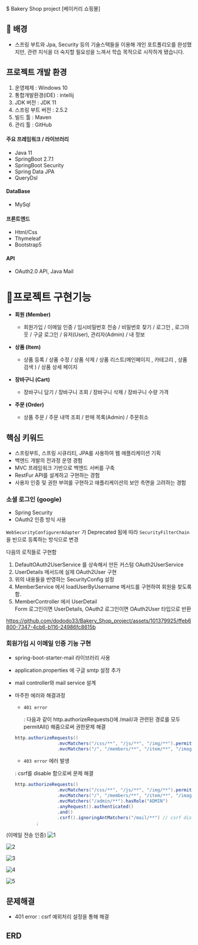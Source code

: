 $ Bakery Shop project [베이커리 쇼핑몰]

## 🧐 배경

- 스프링 부트와 Jpa, Security 등의 기술스택들을 이용해 개인 포트폴리오를 완성했지만, 관련 지식을 더 숙지할 필요성을 느껴서
  학습 목적으로 시작하게 됐습니다.

## 프로젝트 개발 환경
1.  운영체제 : Windows 10
2.  통합개발환경(IDE) : intellij
3.  JDK 버전 : JDK 11
4.  스프링 부트 버전 : 2.5.2
6.  빌드 툴 : Maven
7.  관리 툴 : GitHub

#### 주요 프레임워크 / 라이브러리
- Java 11
- SpringBoot 2.7.1
- SpringBoot Security
- Spring Data JPA
- QueryDsl

#### DataBase 
- MySql

#### 프론트엔드
- Html/Css
- Thymeleaf
- Bootstrap5

#### API
- OAuth2.0 API, Java Mail

#  📜프로젝트 구현기능

-   **회원 (Member)**
      -   회원가입 / 이메일 인증 / 임시비밀번호 전송 / 비밀번호 찾기 / 로그인 , 로그아웃 / 구글 로그인 / 유저(User), 관리자(Admin) / 내 정보

-   **상품 (Item)**
      -  상품 등록 / 상품 수정 / 상품 삭제 / 상품 리스트(메인페이지 , 카테고리 , 상품검색 ) / 상품 상세 페이지 

-   **장바구니 (Cart)**
    -   장바구니 담기 / 장바구니 조회 / 장바구니 삭제 / 장바구니 수량 가격

-  **주문 (Order)**  
    - 상품 주문 / 주문 내역 조회 / 판매 목록(Admin) / 주문취소

## 핵심 키워드
- 스프링부트, 스프링 시큐리티, JPA를 사용하여 웹 애플리케이션 기획
- 백엔드 개발의 전과정 운영 경험
- MVC 프레임워크 기반으로 백엔드 서버를 구축
- RestFur API를 설계하고 구현하는 경험
- 사용자 인증 및 권한 부여를 구현하고 애플리케이션의 보안 측면을 고려하는 경험

### 소셜 로그인 (google)
- Spring Security
- OAuth2 인증 방식 사용

`WebSecurityConfigurerAdapter` 가 Deprecated 됨에 따라 `SecurityFilterChain` 을 빈으로 등록하는 방식으로 변경  

다음의 로직들로 구현함
1. DefaultOAuth2UserService 를 상속해서 만든 커스텀 OAuth2UserService
2. UserDetails 메서드에 실제 OAuth2User 구현
3. 위의 내용들을 반영하는 SecurityConfig 설정
4. MemberService 에서 loadUserByUsername 메서드를 구현하여 회원을 찾도록 함.
5. MemberController 에서 UserDetail  
    Form 로그인이면 UserDetails,
    OAuth2 로그인이면 OAuth2User 타입으로 반환

https://github.com/dododo33/Bakery_Shop_project/assets/101379925/ffeb6800-7347-4cb6-b116-24986fc8615b   

### 회원가입 시 이메일 인증 기능 구현
- spring-boot-starter-mail 라이브러리 사용
- application.properties 에 구글 smtp 설정 추가
- mail controller와 mail service 설계
- 마주한 에러와 해결과정
    - `401 error`  

      : 다음과 같이 http.authorizeRequests()에 /mail/과 관련된 경로를 모두 permitAll() 해줌으로써 권한문제 해결
    ```java
    http.authorizeRequests()                        
                    .mvcMatchers("/css/**", "/js/**", "/img/**").permitAll()   
                    .mvcMatchers("/", "/members/**", "/item/**", "/images/**", "/mail/**").permitAll()
    ```
    
    - `403 error` 에러 발생  
    
     : csrf를 disable 함으로써 문제 해결
    ```java
    http.authorizeRequests()                       
                    .mvcMatchers("/css/**", "/js/**", "/img/**").permitAll()  
                    .mvcMatchers("/", "/members/**", "/item/**", "/images/**", "/mail/**").permitAll()
                    .mvcMatchers("/admin/**").hasRole("ADMIN")    
                    .anyRequest().authenticated()
                    .and()
                    .csrf().ignoringAntMatchers("/mail/**") // csrf disable 설정 
            ;
    ```

(이메일 전송 인증)
![1](https://github.com/dododo33/Bakery_Shop_project/assets/101379925/3cdd5e49-59a2-4c0b-b3ea-75e1e4e597e4)

![2](https://github.com/dododo33/Bakery_Shop_project/assets/101379925/f5d99fbb-5e85-4c07-96fc-8ee6c6c69ec6)

![3](https://github.com/dododo33/Bakery_Shop_project/assets/101379925/b133926c-aa78-4ccd-8db8-b2b387f1dbad)

![4](https://github.com/dododo33/Bakery_Shop_project/assets/101379925/021d8402-5715-4f3b-8c67-3121383b0208)

![5](https://github.com/dododo33/Bakery_Shop_project/assets/101379925/fc58e5b1-4ada-4a31-8fc4-a0a703adf2e8)




## 문제해결
- 401 error
     : csrf 예외처리 설정을 통해 해결    
## ERD 
  







